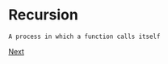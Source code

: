 # Recursion

    A process in which a function calls itself

[Next](../04-higher-order-functions/README.md)
